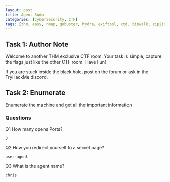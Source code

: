 ```yaml
---
layout: post
title: Agent Sudo
categories: [CyberSecurity, CTF]
tags: [thm, easy, nmap, gobuster, hydra, exiftool, xxd, binwalk, zip2john, JohnTheRipper, 7z, Cyberchef, steghide]
---
```

## Task 1: Author Note
Welcome to another THM exclusive CTF room. Your task is simple, capture the flags just like the other CTF room. Have Fun!

If you are stuck inside the black hole, post on the forum or ask in the TryHackMe discord.

## Task 2: Enumerate
Enumerate the machine and get all the important information

### Questions

Q1 How many opens Ports?
```
3
```
Q2 How you redirect yourself to a secret page?
```
user-agent
```
Q3 What is the agent name?
```
chris
```

